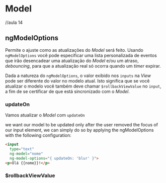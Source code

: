 # Model

//aula 14
## ngModelOptions

Permite o ajuste como as atualizações do *Model* será feito. Usando `ngModelOptions` você pode especificar uma lista personalizada de eventos que irão desencadear uma atualização do *Model* e/ou um atraso, *debouncing*,  para que a atualização real só ocorra quando um *timer* expirar.

Dada a natureza do `ngModelOptions`, o valor exibido nos `inputs` na *View* pode ser diferente do valor no modelo atual. Isto significa que se você atualizar o modelo você também deve chamar `$rollbackViewValue` no `input`, a fim de se certificar de que está sincronizado com o *Model*.

### updateOn

Vamos atualizar o *Model* com `updateOn`

we want our model to be updated only after the user removed the focus of our input element, we can simply do so by applying the ngModelOptions with the following configuration:

```html
<input
  type="text"
  ng-model="nome"
  ng-model-options="{ updateOn: 'blur' }">
<p>Olá {{nome}}!</p>
```


### $rollbackViewValue